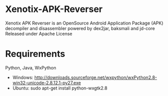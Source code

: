Xenotix-APK-Reverser
====================

Xenotix APK Reverser is an OpenSource Android Application Package (APK) decompiler and disassembler powered by dex2jar, baksmali and jd-core
Released under Apache License

Requirements
============
Python, Java, WxPython
* Windows: http://downloads.sourceforge.net/wxpython/wxPython2.8-win32-unicode-2.8.12.1-py27.exe
* Ubuntu: sudo apt-get install python-wxgtk2.8
